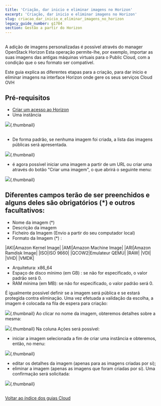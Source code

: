 ```yaml
---
title: 'Criação, dar inicio e eliminar imagens no Horizon'
excerpt: 'Criação, dar inicio e eliminar imagens no Horizon'
slug: criacao_dar_inicio_e_eliminar_imagens_no_horizon
legacy_guide_number: g1784
section: Gestão a partir do Horizon
---
```



## 
A adição de imagens personalizadas é possível através do manager OpenStack Horizon
Esta operação permite-lhe, por exemplo, importar as suas imagens das antigas máquinas virtuais para o Public Cloud, com a condição que o seu formato ser compatível.

Este guia explica as diferentes etapas para a criação, para dar inicio e eliminar imagens na interface Horizon onde gere os seus serviços Cloud OVH


## Pré-requisitos

- [Criar um acesso ao Horizon]({legacy}1773)
- Uma instância



![](images/img_2661.jpg){.thumbnail}


## 

- De forma padrão, se nenhuma imagem foi criada, a lista das imagens públicas será apresentada.



![](images/img_2662.jpg){.thumbnail}

- é agora possível iniciar uma imagem a partir de um URL ou criar uma através do botão "Criar uma imagem", o que abrirá o seguinte menu:



![](images/img_2720.jpg){.thumbnail}

## Diferentes campos terão de ser preenchidos e alguns deles são obrigatórios (*) e outros facultativos:

- Nome da imagem (*)
- Descrição da imagem
- Ficheiro da Imagem (Envio a partir do seu computador local)
- Formato da Imagem (*) :

|AKI|Amazon Kernel Image|
|AMI|Amazon Machine Image|
|ARI|Amazon Ramdisk Image|
|ISO|ISO 9660|
|QCOW2|Emulateur QEMU|
|RAW|
|VDI|
|VHD|
|VMDK|



- Arquitetura: x86_64
- Espaço de disco mínimo (em GB) : se não for especificado, o valor padrão será 0.
- RAM mínima (em MB): se não for especificado, o valor padrão será 0.


É igualmente possível definir se a imagem será pública e se estará protegida contra eliminação.
Uma vez efetuada a validação da escolha, a imagem é colocada na fila de espera para criação:

![](images/img_2664.jpg){.thumbnail}
Ao clicar no nome da imagem, obteremos detalhes sobre a mesma:

![](images/img_2665.jpg){.thumbnail}
Na coluna Ações será possível:

- iniciar a imagem selecionada a fim de criar uma instância e obteremos, então, no menu:



![](images/img_2666.jpg){.thumbnail}

- editar os detalhes da imagem (apenas para as imagens criadas por si);
- eliminar a imagem (apenas as imagens que foram criadas por si). Uma confirmação será solicitada:



![](images/img_2667.jpg){.thumbnail}


## 
[Voltar ao índice dos guias Cloud]({legacy}1785)

